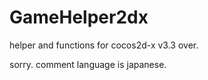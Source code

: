 # GameHelper2dx
helper and functions for cocos2d-x v3.3 over.

sorry. comment language is japanese.
